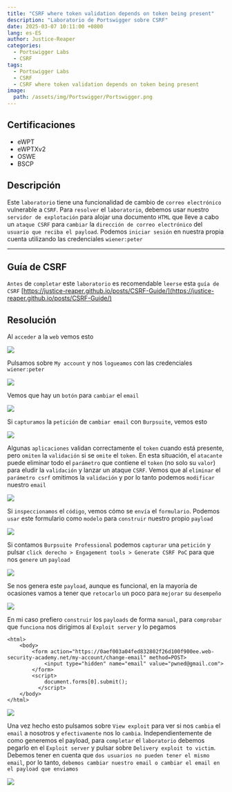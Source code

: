 ```yaml
---
title: "CSRF where token validation depends on token being present"
description: "Laboratorio de Portswigger sobre CSRF"
date: 2025-03-07 10:11:00 +0800
lang: es-ES
author: Justice-Reaper
categories:
  - Portswigger Labs
  - CSRF
tags:
  - Portswigger Labs
  - CSRF
  - CSRF where token validation depends on token being present
image:
  path: /assets/img/Portswigger/Portswigger.png
---
```


## Certificaciones

- eWPT
- eWPTXv2
- OSWE
- BSCP

## Descripción

Este `laboratorio` tiene una funcionalidad de cambio de `correo electrónico` vulnerable a `CSRF`. Para `resolver` el `laboratorio`, debemos usar nuestro `servidor de explotación` para alojar una documento `HTML` que lleve a cabo un `ataque CSRF` para `cambiar` la `dirección de correo electrónico` del `usuario que reciba el payload`. Podemos `iniciar sesión` en nuestra propia cuenta utilizando las credenciales `wiener:peter`

---

## Guía de CSRF

`Antes` de `completar` este `laboratorio` es recomendable `leerse` esta `guía de CSRF` [https://justice-reaper.github.io/posts/CSRF-Guide/](https://justice-reaper.github.io/posts/CSRF-Guide/)

## Resolución

Al `acceder` a la `web` vemos esto

![](/assets/img/CSRF-Lab-3/image_1.png)

Pulsamos sobre `My account` y nos `logueamos` con las credenciales `wiener:peter`

![](/assets/img/CSRF-Lab-3/image_2.png)

Vemos que hay un `botón` para `cambiar` el `email`

![](/assets/img/CSRF-Lab-3/image_3.png)

Si `capturamos` la `petición` de `cambiar email` con `Burpsuite`, vemos esto

![](/assets/img/CSRF-Lab-3/image_4.png)

Algunas `aplicaciones` validan correctamente el `token` cuando está presente, pero `omiten` la `validación` si se `omite` el `token`. En esta situación, el `atacante` puede eliminar todo el `parámetro` que contiene el `token` (no solo su `valor`) para eludir la `validación` y lanzar un ataque `CSRF`. Vemos que al `eliminar` el `parámetro csrf` omitimos la `validación` y por lo tanto podemos `modificar` nuestro `email`

![](/assets/img/CSRF-Lab-3/image_5.png)

Si `inspeccionamos` el `código`, vemos cómo se `envía` el `formulario`. Podemos `usar` este formulario como `modelo` para `construir` nuestro propio `payload`

![](/assets/img/CSRF-Lab-3/image_6.png)

Si contamos `Burpsuite Professional` podemos `capturar` una `petición` y pulsar `click derecho > Engagement tools > Generate CSRF PoC` para que nos `genere` un `payload`

![](/assets/img/CSRF-Lab-3/image_7.png)

Se nos genera este `payload`, aunque es funcional, en la mayoría de ocasiones vamos a tener que `retocarlo` un poco para `mejorar` su `desempeño`

![](/assets/img/CSRF-Lab-3/image_8.png)

En mi caso prefiero `construir` los `payloads` de forma `manual`, para `comprobar` que `funciona` nos dirigimos al `Exploit server` y lo pegamos

```
<html>
    <body>
        <form action="https://0aef003a04fed832802f26d100f900ee.web-security-academy.net/my-account/change-email" method=POST>
            <input type="hidden" name="email" value="pwned@gmail.com">
        </form>
        <script>
            document.forms[0].submit();
          </script>
    </body>
</html>
```

![](/assets/img/CSRF-Lab-3/image_9.png)

Una vez hecho esto pulsamos sobre `View exploit` para ver si nos `cambia` el `email` a nosotros y `efectivamente` nos lo `cambia`. Independientemente de como generemos el payload, para `completar` el `laboratorio` debemos pegarlo en el `Exploit server` y pulsar sobre `Delivery exploit to victim`. Debemos tener en cuenta que `dos usuarios no pueden tener el mismo email`, por lo tanto, `debemos cambiar nuestro email o cambiar el email en el payload que enviamos`

![](/assets/img/CSRF-Lab-3/image_10.png)
